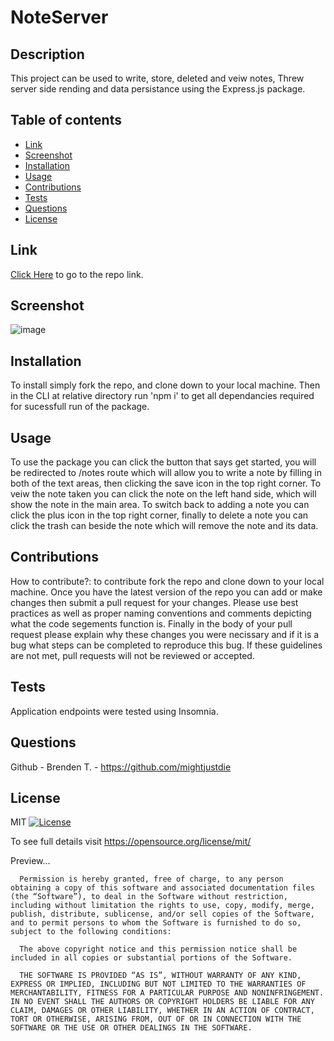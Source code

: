 
  # NoteServer


  ## Description

  This project can be used to write, store, deleted and veiw notes, Threw server side rending and data persistance using the Express.js package.



  ## Table of contents

  - [ Link ](#link)
  - [ Screenshot ](#screenshot)
  - [ Installation ](#installation)
  - [ Usage ](#usage)
  - [ Contributions ](#contributions)
  - [ Tests ](#tests)
  - [ Questions ](#questions)
  - [ License ](#license)


  ## Link

  [Click Here]() to go to the repo link.



  ## Screenshot

  ![image]()



  ## Installation

  To install simply fork the repo, and clone down to your local machine. Then in the CLI at relative directory run 'npm i' to get all dependancies required for sucessfull run of the package.



  ## Usage

  To use the package you can click the button that says get started, you will be redirected to /notes route which will allow you to write a note by filling in both of the text areas, then clicking the save icon in the top right corner. To veiw the note taken you can click the note on the left hand side, which will show the note in the main area. To switch back to adding a note you can click the plus icon in the top right corner, finally to delete a note you can click the trash can beside the note which will remove the note and its data. 


  ## Contributions

  How to contribute?: 
  to contribute fork the repo and clone down to your local machine. Once you have the latest version of the repo you can add or make changes then submit a pull request for your changes. Please use best practices as well as proper naming conventions and comments depicting what the code segements function is. Finally in the body of your pull request please explain why these changes you were necissary and if it is a bug what steps can be completed to reproduce this bug. If these guidelines are not met, pull requests will not be reviewed or accepted.



  ## Tests

  Application endpoints were tested using Insomnia. 



  ## Questions

  Github - Brenden T. - https://github.com/mightjustdie

  ## License

  MIT [![License](https://img.shields.io/badge/license-MIT-green)](./LICENSE) 

   To see full details visit https://opensource.org/license/mit/


   Preview... 


      Permission is hereby granted, free of charge, to any person obtaining a copy of this software and associated documentation files (the “Software”), to deal in the Software without restriction, including without limitation the rights to use, copy, modify, merge, publish, distribute, sublicense, and/or sell copies of the Software, and to permit persons to whom the Software is furnished to do so, subject to the following conditions:

      The above copyright notice and this permission notice shall be included in all copies or substantial portions of the Software.

      THE SOFTWARE IS PROVIDED “AS IS”, WITHOUT WARRANTY OF ANY KIND, EXPRESS OR IMPLIED, INCLUDING BUT NOT LIMITED TO THE WARRANTIES OF MERCHANTABILITY, FITNESS FOR A PARTICULAR PURPOSE AND NONINFRINGEMENT. IN NO EVENT SHALL THE AUTHORS OR COPYRIGHT HOLDERS BE LIABLE FOR ANY CLAIM, DAMAGES OR OTHER LIABILITY, WHETHER IN AN ACTION OF CONTRACT, TORT OR OTHERWISE, ARISING FROM, OUT OF OR IN CONNECTION WITH THE SOFTWARE OR THE USE OR OTHER DEALINGS IN THE SOFTWARE.


